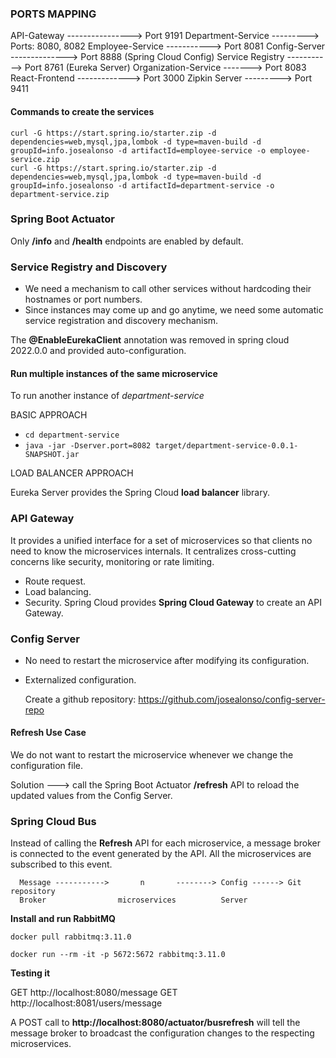 ### PORTS MAPPING

API-Gateway ----------------> Port 9191
Department-Service ---------> Ports: 8080, 8082
Employee-Service -----------> Port 8081
Config-Server --------------> Port 8888 (Spring Cloud Config)
Service Registry -----------> Port 8761 (Eureka Server)
Organization-Service -------> Port 8083
React-Frontend -------------> Port 3000
Zipkin Server ---------> Port 9411

#### Commands to create the services

```
curl -G https://start.spring.io/starter.zip -d dependencies=web,mysql,jpa,lombok -d type=maven-build -d groupId=info.josealonso -d artifactId=employee-service -o employee-service.zip
curl -G https://start.spring.io/starter.zip -d dependencies=web,mysql,jpa,lombok -d type=maven-build -d groupId=info.josealonso -d artifactId=department-service -o department-service.zip
```

### Spring Boot Actuator

Only **/info** and **/health** endpoints are enabled by default.

### Service Registry and Discovery

- We need a mechanism to call other services without hardcoding their hostnames or port numbers.
- Since instances may come up and go anytime, we need some automatic service registration and discovery mechanism.

The **@EnableEurekaClient** annotation was removed in spring cloud 2022.0.0 and provided auto-configuration.

#### Run multiple instances of the same microservice

To run another instance of *department-service*

BASIC APPROACH

- `cd department-service`
- `java -jar -Dserver.port=8082 target/department-service-0.0.1-SNAPSHOT.jar`

LOAD BALANCER APPROACH

Eureka Server provides the Spring Cloud **load balancer** library.

### API Gateway

It provides a unified interface for a set of microservices so that clients no need to know the microservices internals.
It centralizes cross-cutting concerns like security, monitoring or rate limiting.

- Route request.
- Load balancing.
- Security.
  Spring Cloud provides **Spring Cloud Gateway** to create an API Gateway.

### Config Server

- No need to restart the microservice after modifying its configuration. 
- Externalized configuration.

  Create a github repository: https://github.com/josealonso/config-server-repo

#### Refresh Use Case
 
We do not want to restart the microservice whenever we change the configuration file.

Solution ---> call the Spring Boot Actuator **/refresh** API to reload the updated values 
from the Config Server.

### Spring Cloud Bus 

Instead of calling the **Refresh** API for each microservice, a message broker 
is connected to the event generated by the API.
All the microservices are subscribed to this event.

      Message ----------->       n       --------> Config ------> Git repository  
      Broker                microservices          Server


**Install and run RabbitMQ**

`docker pull rabbitmq:3.11.0`

`docker run --rm -it -p 5672:5672 rabbitmq:3.11.0`

**Testing it**

GET http://localhost:8080/message
GET http://localhost:8081/users/message


A POST call to **http://localhost:8080/actuator/busrefresh**
will tell the message broker to broadcast the configuration changes to the respecting microservices.
